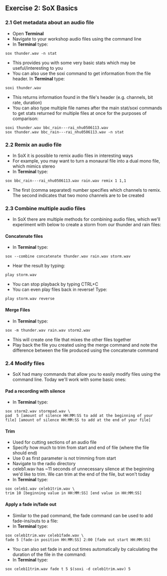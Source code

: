 ## Exercise 2: SoX Basics

### 2.1 Get metadata about an audio file
- Open **Terminal**
- Navigate to your workshop audio files using the command line
- In **Terminal** type:
~~~shell
sox thunder.wav -n stat
~~~
- This provides you with some very basic stats which may be useful/interesting to you
- You can also use the soxi command to get information from the file header. In **Terminal** type:
~~~shell
soxi thunder.wav
~~~
 - This returns information found in the file's header (e.g. channels, bit rate, duration)
 - You can also type multiple file names after the main stat/soxi commands to get stats returned for multiple files at once for the purposes of comparison:
 ~~~shell
 soxi thunder.wav bbc_rain---rai_nhu0506113.wav
 sox thunder.wav bbc_rain---rai_nhu0506113.wav -n stat
 ~~~
 ### 2.2 Remix an audio file
- In SoX it is possible to remix audio files in interesting ways
- For example, you may want to turn a monaural file into a dual mono file, which mimics stereo
- In **Terminal** type:
~~~shell
sox bbc_rain---rai_nhu0506113.wav rain.wav remix 1 1,1
~~~ 
- The first (comma separated) number specifies which channels to remix. The second indicates that two mono channels are to be created
### 2.3 Combine multiple audio files
- In SoX there are multiple methods for combining audio files, which we'll experiment with below to create a storm from our thunder and rain files:
#### Concatenate files
- In **Terminal** type:
~~~shell
sox --combine concatenate thunder.wav rain.wav storm.wav
~~~
- Hear the result by typing:
~~~shell
play storm.wav
~~~
- You can stop playback by typing CTRL+C
- You can even play files back in reverse! Type:
~~~shell
play storm.wav reverse
~~~
#### Merge Files
- In **Terminal** type:
~~~shell
sox -m thunder.wav rain.wav storm2.wav
~~~ 
- This will create one file that mixes the other files together
- Play back the file you created using the merge command and note the difference between the file produced using the concatenate command
### 2.4 Modify files
- SoX had many commands that allow you to easily modify files using the command line. Today we'll work with some basic ones:
#### Pad a recording with silence
- In **Terminal** type:
~~~shell
sox storm2.wav stormpad.wav \
pad  5 [amount of silence HH:MM:SS to add at the beginning of your file] [amount of silence HH:MM:SS to add at the end of your file]  
~~~ 
#### Trim
- Used for cutting sections of an audio file
- Specify how much to trim from start and end of file (where the file should end)
- Use 0 as first parameter is not trimming from start
- Navigate to the radio directory
- celeb1.wav has ~11 seconds of unnecessary silence at the beginning we'd like to trim. We can trim at the end of the file, but won't today
- In **Terminal** type:
~~~shell
sox celeb1.wav celeb1trim.wav \
trim 10 [beginning value in HH:MM:SS] [end value in HH:MM:SS]
~~~ 
#### Apply a fade in/fade out
- Similar to the pad command, the fade command can be used to add fade-ins/outs to a file:
- In **Terminal** type:
~~~shell
sox celeb1trim.wav celeb1fade.wav \
fade 5 [fade-in position HH:MM:SS] 2:00 [fade out start HH:MM:SS]
~~~
- You can also set fade in and out times automatically by calculating the duration of the file in the command:
- In **Terminal** type: 
~~~shell
sox celeb11trim.wav fade t 5 $(soxi -d celeb1trim.wav) 5
~~~ 
